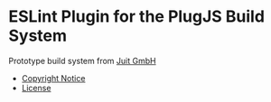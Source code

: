 ESLint Plugin for the PlugJS Build System
=========================================

Prototype build system from [Juit GmbH](https://www.juit.com/)

* [Copyright Notice](https://github.com/plugjs/plug/blob/main/NOTICE.md)
* [License](https://github.com/plugjs/plug/blob/main/LICENSE.md)
